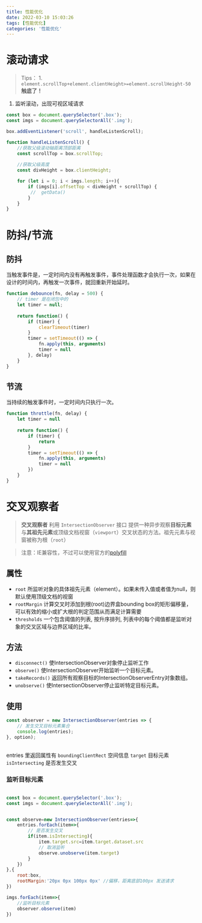 ```yaml
---
title: 性能优化
date: 2022-03-10 15:03:26
tags: [性能优化]
categories: '性能优化'
---
```


# 滚动请求

> Tips： 1. `element.scrollTop+element.clientHeight>=element.scrollHeight-50 ` **触底了！**

1. 监听滚动，出现可视区域请求


```js
const box = document.querySelector('.box');
const imgs = document.querySelectorAll('.img');

box.addEventListener('scroll', handleListenScroll);

function handleListenScroll() {
    //获取父级滚动轴距离顶部距离
    const scrollTop = box.scrollTop;
    
    //获取父级高度
    const divHeight = box.clientHeight;

    for (let i = 0; i < imgs.length; i++){
        if (imgs[i].offsetTop < divHeight + scrollTop) {
         //  getData()
        }
    }
}

```

# 防抖/节流

## 防抖
当触发事件是，一定时间内没有再触发事件，事件处理函数才会执行一次，如果在设计的时间内，再触发一次事件，就回重新开始延时。
```js
function debounce(fn, delay = 500) {
    // timer 是在闭包中的
    let timer = null;
    
    return function() {
        if (timer) {
            clearTimeout(timer)
        }
        timer = setTimeout(() => {
            fn.apply(this, arguments)
            timer = null
        }, delay)
    }
}


```
## 节流
当持续的触发事件时，一定时间内只执行一次。
```js
function throttle(fn, delay) {
    let timer = null
    
    return function() {
        if (timer) {
            return
        }
        timer = setTimeout(() => {
            fn.apply(this, arguments)
            timer = null
        })
    }
}
```

# 交叉观察者

> **交叉观察者** 利用 `IntersectionObserver` 接口 提供一种异步观察**目标元素**与**其祖先元素**或顶级文档视窗（`viewport`）交叉状态的方法。祖先元素与视窗被称为根（`root`）

> 注意：IE兼容性，不过可以使用官方的[polyfill](https://github.com/w3c/IntersectionObserver/tree/main/polyfill)


## 属性

* `root`  所监听对象的具体祖先元素（element）。如果未传入值或者值为null，则默认使用顶级文档的视窗
* `rootMargin`  计算交叉时添加到根(root)边界盒bounding box的矩形偏移量， 可以有效的缩小或扩大根的判定范围从而满足计算需要
* `thresholds`  一个包含阈值的列表, 按升序排列, 列表中的每个阈值都是监听对象的交叉区域与边界区域的比率。

## 方法

* `disconnect()`  使IntersectionObserver对象停止监听工作
* `observe()`  使IntersectionObserver开始监听一个目标元素。
* `takeRecords()`  返回所有观察目标的IntersectionObserverEntry对象数组。
* `unobserve()`  使IntersectionObserver停止监听特定目标元素。


## 使用

```js
const observer = new IntersectionObserver(entries => {
    // 发生交叉目标元素集合
    console.log(entries);
}, option);
    
```

entries 里返回属性有 `boundingClientRect` 空间信息 `target` 目标元素 `isIntersecting` 是否发生交叉


### 监听目标元素

```js

const box = document.querySelector('.box');
const imgs = document.querySelectorAll('.img');


const observe=new IntersectionObserver(entries=>{
    entries.forEach(item=>{
        // 是否发生交叉
        if(item.isIntersecting){
            item.target.src=item.target.dataset.src
            // 取消监听
            observe.unobserve(item.target)
        }
    })
},{
    root:box,
    rootMargin:'20px 0px 100px 0px' //偏移，距离底部100px 发送请求
})

imgs.forEach(item=>{
    //监听目标元素
    observer.observe(item)
})

```